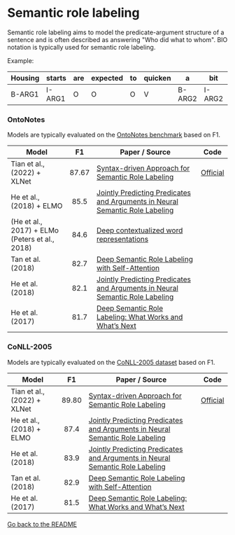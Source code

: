 # Semantic role labeling

Semantic role labeling aims to model the predicate-argument structure of a sentence
and is often described as answering "Who did what to whom". BIO notation is typically
used for semantic role labeling.

Example:

| Housing | starts | are | expected | to | quicken | a | bit | from | August’s | pace | 
| --- | --- | --- | --- | --- | --- | --- | --- | --- | --- | --- | 
| B-ARG1 | I-ARG1 | O |  O  |  O  |   V  | B-ARG2 | I-ARG2 | B-ARG3 | I-ARG3 | I-ARG3 |    

### OntoNotes

Models are typically evaluated on the [OntoNotes benchmark](http://www.aclweb.org/anthology/W13-3516) based on F1.

| Model           | F1  |  Paper / Source | Code |
| ------------- | :-----:| --- | --- |
| Tian et al., (2022) + XLNet | 87.67 | [Syntax-driven Approach for Semantic Role Labeling](https://aclanthology.org/2022.lrec-1.772/) | [Official](https://github.com/synlp/SRL-MM) |
| He et al., (2018) + ELMO | 85.5 | [Jointly Predicting Predicates and Arguments in Neural Semantic Role Labeling](http://aclweb.org/anthology/P18-2058) |
| (He et al., 2017) + ELMo (Peters et al., 2018) | 84.6 | [Deep contextualized word representations](https://arxiv.org/abs/1802.05365) |
| Tan et al. (2018) | 82.7 | [Deep Semantic Role Labeling with Self-Attention](https://arxiv.org/abs/1712.01586) |
| He et al. (2018) | 82.1 | [Jointly Predicting Predicates and Arguments in Neural Semantic Role Labeling](http://aclweb.org/anthology/P18-2058) | 
| He et al. (2017) | 81.7 | [Deep Semantic Role Labeling: What Works and What’s Next](http://aclweb.org/anthology/P17-1044) |

### CoNLL-2005

Models are typically evaluated on the [CoNLL-2005 dataset](https://www.cs.upc.edu/~srlconll/soft.html) based on F1.

| Model           | F1 |  Paper / Source | Code |
| ------------- | :-----:| --- | --- |
| Tian et al., (2022) + XLNet | 89.80 | [Syntax-driven Approach for Semantic Role Labeling](https://aclanthology.org/2022.lrec-1.772/) | [Official](https://github.com/synlp/SRL-MM) |
| He et al., (2018) + ELMO | 87.4 | [Jointly Predicting Predicates and Arguments in Neural Semantic Role Labeling](http://aclweb.org/anthology/P18-2058) |
| He et al. (2018) | 83.9 | [Jointly Predicting Predicates and Arguments in Neural Semantic Role Labeling](http://aclweb.org/anthology/P18-2058) |
| Tan et al. (2018) | 82.9 | [Deep Semantic Role Labeling with Self-Attention](https://arxiv.org/abs/1712.01586) | 
| He et al. (2017) | 81.5 | [Deep Semantic Role Labeling: What Works and What’s Next](http://aclweb.org/anthology/P17-1044) |

[Go back to the README](../README.md)
